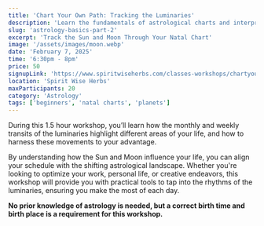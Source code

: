```yaml
---
title: 'Chart Your Own Path: Tracking the Luminaries'
description: 'Learn the fundamentals of astrological charts and interpretations'
slug: 'astrology-basics-part-2'
excerpt: 'Track the Sun and Moon Through Your Natal Chart'
image: '/assets/images/moon.webp'
date: 'February 7, 2025'
time: '6:30pm - 8pm'
price: 50
signupLink: 'https://www.spiritwiseherbs.com/classes-workshops/chartyourownpath'
location: 'Spirit Wise Herbs'
maxParticipants: 20
category: 'Astrology'
tags: ['beginners', 'natal charts', 'planets']
---
```

During this 1.5 hour workshop, you’ll learn how the monthly and weekly transits of the luminaries highlight different areas of your life, and how to harness these movements to your advantage. 

By understanding how the Sun and Moon influence your life, you can align your schedule with the shifting astrological landscape. Whether you're looking to optimize your work, personal life, or creative endeavors, this workshop will provide you with practical tools to tap into the rhythms of the luminaries, ensuring you make the most of each day.


**No prior knowledge of astrology is needed, but a correct birth time and birth place is a requirement for this workshop.**

